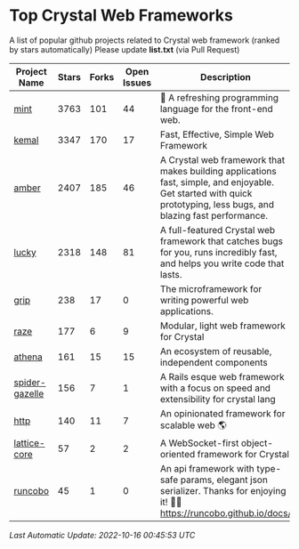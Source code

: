 # Top Crystal Web Frameworks

A list of popular github projects related to Crystal web framework (ranked by stars automatically)
Please update **list.txt** (via Pull Request)

| Project Name | Stars | Forks | Open Issues | Description | Last Commit |
| ------------ | ----- | ----- | ----------- | ----------- | ----------- |
| [mint](https://github.com/mint-lang/mint) |3763|101|44|:leaves: A refreshing programming language for the front-end web.|2022-06-28T15:01:26Z|
| [kemal](https://github.com/kemalcr/kemal) |3347|170|17|Fast, Effective, Simple Web Framework|2022-10-09T10:54:10Z|
| [amber](https://github.com/amberframework/amber) |2407|185|46|A Crystal web framework that makes building applications fast, simple, and enjoyable. Get started with quick prototyping, less bugs, and blazing fast performance.|2022-09-26T17:03:44Z|
| [lucky](https://github.com/luckyframework/lucky) |2318|148|81|A full-featured Crystal web framework that catches bugs for you, runs incredibly fast, and helps you write code that lasts.|2022-09-29T16:13:53Z|
| [grip](https://github.com/grip-framework/grip) |238|17|0|The microframework for writing powerful web applications.|2022-08-24T13:00:06Z|
| [raze](https://github.com/samueleaton/raze) |177|6|9|Modular, light web framework for Crystal|2021-01-02T01:20:01Z|
| [athena](https://github.com/athena-framework/athena) |161|15|15|An ecosystem of reusable, independent components|2022-10-14T18:47:22Z|
| [spider-gazelle](https://github.com/spider-gazelle/spider-gazelle) |156|7|1|A Rails esque web framework with a focus on speed and extensibility for crystal lang|2022-09-14T22:44:27Z|
| [http](https://github.com/onyxframework/http) |140|11|7|An opinionated framework for scalable web 🌎|2019-08-13T09:00:30Z|
| [lattice-core](https://github.com/jasonl99/lattice-core) |57|2|2|A WebSocket-first object-oriented framework for Crystal|2017-03-31T23:57:57Z|
| [runcobo](https://github.com/runcobo/runcobo) |45|1|0|An api framework with type-safe params, elegant json serializer. Thanks for enjoying it! 👻👻 https://runcobo.github.io/docs/|2022-03-16T06:43:35Z|

*Last Automatic Update: 2022-10-16 00:45:53 UTC*